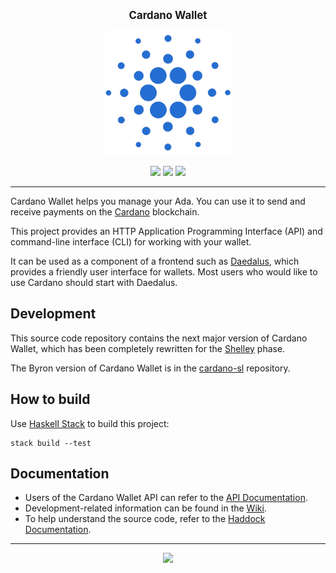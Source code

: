 <p align="center">
  <big><strong>Cardano Wallet</strong></big>
</p>

<p align="center">
  <img width="200" src=".github/images/cardano-logo.png"/>
</p>

<p align="center">
  <a href="https://github.com/input-output-hk/cardano-wallet/releases"><img src="https://img.shields.io/github/release/input-output-hk/cardano-wallet.svg?style=for-the-badge" /></a>
  <a href="https://travis-ci.org/input-output-hk/cardano-wallet"><img src="https://img.shields.io/travis/input-output-hk/cardano-wallet.svg?style=for-the-badge" /></a>
  <a href="https://coveralls.io/github/input-output-hk/cardano-wallet"><img src="https://img.shields.io/coveralls/github/input-output-hk/cardano-wallet.svg?style=for-the-badge" /></a>
</p>

<hr/>

Cardano Wallet helps you manage your Ada. You can use it to send and
receive payments on the [Cardano](https://www.cardano.org) blockchain.

This project provides an HTTP Application Programming Interface (API)
and command-line interface (CLI) for working with your wallet.

It can be used as a component of a frontend such as
[Daedalus](https://daedaluswallet.io), which provides a friendly user
interface for wallets. Most users who would like to use Cardano should
start with Daedalus.

## Development

This source code repository contains the next major version of Cardano
Wallet, which has been completely rewritten for the
[Shelley](https://cardanoroadmap.com/) phase.

The Byron version of Cardano Wallet is in the
[cardano-sl](https://github.com/input-output-hk/cardano-sl)
repository.

## How to build

Use [Haskell Stack](https://haskellstack.org/) to build this project:

    stack build --test


## Documentation

 * Users of the Cardano Wallet API can refer to the [API Documentation](https://input-output-hk.github.io/cardano-wallet/api/).
 * Development-related information can be found in the [Wiki](https://github.com/input-output-hk/cardano-wallet/wiki).
 * To help understand the source code, refer to the [Haddock Documentation](https://input-output-hk.github.io/cardano-wallet/haddock/).


<hr/>

<p align="center">
  <a href="https://github.com/input-output-hk/cardano-wallet/blob/master/LICENSE"><img src="https://img.shields.io/github/license/input-output-hk/cardano-wallet.svg?style=for-the-badge" /></a>
</p>
